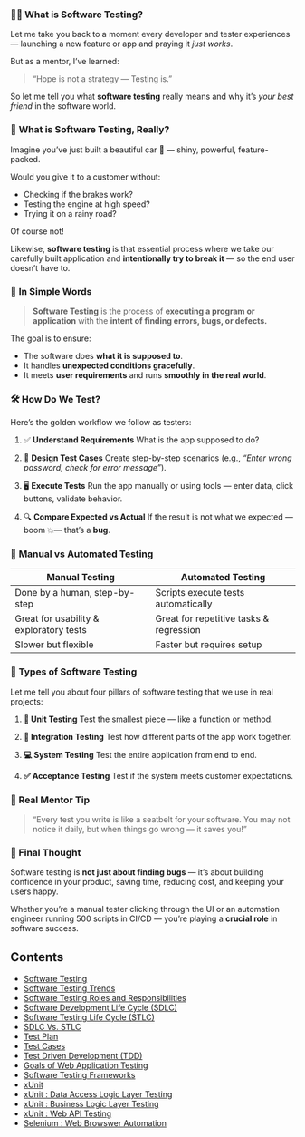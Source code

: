 ### 👨‍🏫  What is Software Testing?

Let me take you back to a moment every developer and tester experiences — launching a new feature or app and praying it *just works*.

But as a mentor, I’ve learned:

> “Hope is not a strategy — Testing is.”

So let me tell you what **software testing** really means and why it’s *your best friend* in the software world.


### 🧪 **What is Software Testing, Really?**

Imagine you’ve just built a beautiful car 🚗 — shiny, powerful, feature-packed.

Would you give it to a customer without:

* Checking if the brakes work?
* Testing the engine at high speed?
* Trying it on a rainy road?

Of course not!

Likewise, **software testing** is that essential process where we take our carefully built application and **intentionally try to break it** — so the end user doesn’t have to.

### 🧠 **In Simple Words**

> **Software Testing** is the process of **executing a program or application** with the **intent of finding errors, bugs, or defects.**

The goal is to ensure:

* The software does **what it is supposed to**.
* It handles **unexpected conditions gracefully**.
* It meets **user requirements** and runs **smoothly in the real world**.

### 🛠️ **How Do We Test?**

Here’s the golden workflow we follow as testers:

1. ✅ **Understand Requirements**
   What is the app supposed to do?

2. 🧪 **Design Test Cases**
   Create step-by-step scenarios (e.g., *“Enter wrong password, check for error message”*).

3. 🖥️ **Execute Tests**
   Run the app manually or using tools — enter data, click buttons, validate behavior.

4. 🔍 **Compare Expected vs Actual**
   If the result is not what we expected — boom 💥— that’s a **bug**.

### 👥 **Manual vs Automated Testing**

| Manual Testing                          | Automated Testing                       |
| --------------------------------------- | --------------------------------------- |
| Done by a human, step-by-step           | Scripts execute tests automatically     |
| Great for usability & exploratory tests | Great for repetitive tasks & regression |
| Slower but flexible                     | Faster but requires setup               |

### 🧩 **Types of Software Testing**

Let me tell you about four pillars of software testing that we use in real projects:

1. **🧱 Unit Testing**
   Test the smallest piece — like a function or method.

2. **🔗 Integration Testing**
   Test how different parts of the app work together.

3. **💻 System Testing**
   Test the entire application from end to end.

4. **✅ Acceptance Testing**
   Test if the system meets customer expectations.

### 🔁 Real Mentor Tip

> “Every test you write is like a seatbelt for your software. You may not notice it daily, but when things go wrong — it saves you!”


### 🚀 Final Thought

Software testing is **not just about finding bugs** — it’s about building confidence in your product, saving time, reducing cost, and keeping your users happy.

Whether you’re a manual tester clicking through the UI or an automation engineer running 500 scripts in CI/CD — you’re playing a **crucial role** in software success.


## Contents
- <a href="https://github.com/RaviTambade/softwaretesting/blob/main/notes/softwaretesting.md">Software Testing</a>
- <a href="https://github.com/RaviTambade/softwaretesting/blob/main/notes/softwaretestingtrends.md">Software Testing Trends</a>
- <a href="https://github.com/RaviTambade/softwaretesting/blob/main/notes/softwaretestingroles.md">Software Testing Roles and Responsibilities</a>
- <a href="https://github.com/RaviTambade/softwaretesting/blob/main/notes/sdlc.md">Software Development Life Cycle (SDLC)</a>
- <a href="https://github.com/RaviTambade/softwaretesting/blob/main/notes/stlc.md">Software Testing Life Cycle (STLC)</a>
- <a href="https://github.com/RaviTambade/softwaretesting/blob/main/notes/sdlc_vs_stlc.md">SDLC Vs. STLC</a>
- <a href="https://github.com/RaviTambade/softwaretesting/blob/main/notes/testplan.md">Test Plan</a>
- <a href="https://github.com/RaviTambade/softwaretesting/blob/main/notes/testcases.md">Test Cases</a>
- <a href="https://github.com/RaviTambade/softwaretesting/blob/main/notes/tdd.md">Test Driven Development (TDD)</a>
- <a href="https://github.com/RaviTambade/softwaretesting/blob/main/notes/goalswebapptesting.md">Goals of Web Application Testing</a>
- <a href="https://github.com/RaviTambade/softwaretesting/blob/main/notes/testingframeworks.md">Software Testing Frameworks</a>
- <a href="https://github.com/RaviTambade/softwaretesting/blob/main/notes/xunit.md">xUnit</a>
- <a href="https://github.com/RaviTambade/softwaretesting/blob/main/notes/xunitDALTesting.md">xUnit : Data Access Logic Layer Testing</a>
- <a href="https://github.com/RaviTambade/softwaretesting/blob/main/notes/xunitBLLTesting.md">xUnit : Business Logic Layer Testing</a>
- <a href="https://github.com/RaviTambade/softwaretesting/blob/main/notes/xunitWebAPITesting.md">xUnit : Web API Testing</a>
- <a href="https://github.com/RaviTambade/softwaretesting/blob/main/notes/selenium.md">Selenium : Web Browswer Automation </a>
